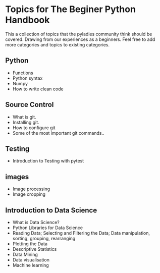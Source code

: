 # Topics for The Beginer Python Handbook

This a collection of topics that the pyladies community think should be covered. Drawing from our experiences as a beginners. Feel free to add more categories and topics to existing categories.

## Python

* Functions
* Python syntax
* Numpy
* How to write clean code

## Source Control

* What is git.
* Installing git.
* How to configure git
* Some of the most important git commands..

## Testing
* Introduction to Testing with pytest

## images

* Image processing
* Image cropping

## Introduction to Data Science

* What is Data Science?
* Python Libraries for Data Science
* Reading Data; Selecting and Filtering the Data; Data manipulation, sorting, grouping, rearranging
* Plotting the Data
* Descriptive Statistics
* Data Mining
* Data visualisation
* Machine learning
